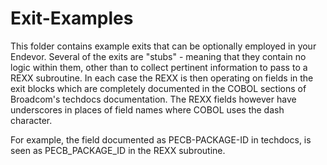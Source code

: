 # Exit-Examples

This folder contains example exits that can be optionally employed in your Endevor.
Several of the exits are "stubs" - meaning that they contain no logic within them, other than to collect pertinent information to pass to a REXX subroutine. In each case the REXX is then operating on fields in the exit blocks which are completely documented in the COBOL sections of  Broadcom's techdocs documentation. The REXX fields however have underscores in places of field names where COBOL uses the dash character. 

For example, the field documented as PECB-PACKAGE-ID in techdocs, is seen as PECB_PACKAGE_ID in the REXX subroutine.
